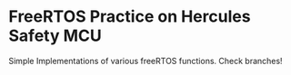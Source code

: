 # FreeRTOS Practice on Hercules Safety MCU

Simple Implementations of various freeRTOS functions. Check branches!

 
